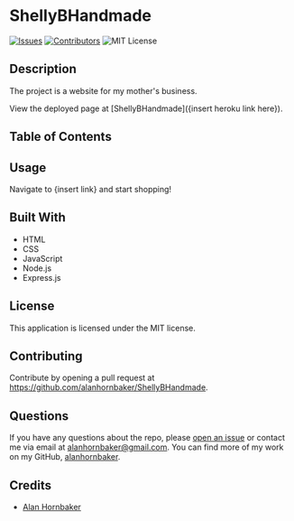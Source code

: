 # ShellyBHandmade

[![Issues](https://img.shields.io/github/issues/alanhornbaker/ShellyBHandmade)](https://github.com/alanhornbaker/ShellyBHandmade/issues) [![Contributors](https://img.shields.io/github/contributors/alanhornbaker/ShellyBHandmade)](https://github.com/alanhornbaker/ShellyBHandmade/graphs/contributors) ![MIT License](https://img.shields.io/badge/license-MIT-blue)

## Description

The project is a website for my mother's business.

View the deployed page at [ShellyBHandmade]({insert heroku link here}).

## Table of Contents

## Usage

Navigate to {insert link} and start shopping!

## Built With

- HTML
- CSS
- JavaScript
- Node.js
- Express.js

## License

This application is licensed under the MIT license.

## Contributing

Contribute by opening a pull request at https://github.com/alanhornbaker/ShellyBHandmade.

## Questions

If you have any questions about the repo, please [open an issue](https://github.com/alanhornbaker/ShellyBHandmade/issues) or contact me via email at alanhornbaker@gmail.com. You can find more of my work on my GitHub, [alanhornbaker](https://github.com/alanhornbaker/).

## Credits

- [Alan Hornbaker](https://github.com/alanhornbaker)
